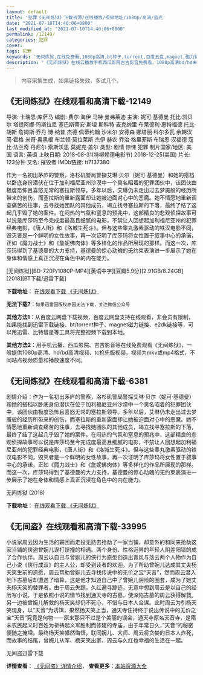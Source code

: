 ```yaml
---
layout: default
title: '犯罪《无间炼狱》下载资源/在线播放/视频地址/1080p/高清/蓝光'
date: "2021-07-10T14:40:06+0800"
last_modified_at: "2021-07-10T14:40:06+0800"
permalink: /12149/
categories: 犯罪
cover:
tags: 犯罪
keywords: '无间炼狱,在线免费看,1080p高清,bt种子,torrent,百度云盘,magnet,磁力链,迅雷下载资源'
description: '《无间炼狱》在线云播放手机西瓜影院吉吉影音免费看，1080p高清bd/hd未删减完整版和tc抢先枪版，mkv/mp4格式，附带bt/torrent种子、magnet/磁力链、百度云盘、网盘资源迅雷下载链接'
---
```


>内容采集生成，如果链接失效，多试几个。


## 《无间炼狱》在线观看和高清下载-12149

导演: 卡瑞恩·库萨马 编剧: 费尔·海伊 马特·曼弗莱迪 主演: 妮可·基德曼 托比·凯贝尔 塔提阿娜·玛斯拉尼 塞巴斯蒂安·斯坦 斯科特·麦克纳里 布莱德利·惠特福德 托比·胡斯 詹姆斯·乔丹 博·纳普 杰德·佩蒂约翰 沙米尔·安德森 娜塔丽·科尔多瓦 余朝汉 简·霍格 米奇·奥黑根 布兰顿·莫拉莱斯 杰伊·赫农 乔治·格里菲斯 布瑞恩·汉福德 寇比·法兰奇 丹尼尔·索斯沃思 莫妮克·盖尔 类型: 剧情 惊悚 犯罪 制片国家/地区: 美国 语言: 英语 上映日期: 2018-08-31(特柳赖德电影节) 2018-12-25(美国) 片长: 123分钟 又名: 摧毁者 IMDb链接: tt7137380

作为一名初出茅庐的警察，洛杉矶警局警探艾琳·贝尔（妮可·基德曼）和她的搭档以卧底身份潜伏在位于加利福尼亚州沙漠中一个臭名昭着的犯罪团伙中，该团伙由极度恐怖且喜怒无常的塞拉斯领导。多年以后，艾琳仍未走出过去梦魇般的经历所带来的创伤，而塞拉斯的重新露面却让她被迫面对心中的恶魔。她不情愿地重新调查痛苦的往事，去寻找她团队的其他成员，竭立找寻塞拉斯的下落，最终了结了这起几乎毁了她的案件。在闷热的气氛和窒息的预兆中，这部精良的悲观侦探故事可以说是库莎玛至今完成度最高且细腻的电影，不禁让人回想起加利福尼亚州的犯罪经典电影，《唐人街》和《洛城生死斗》。但与这些睾丸激素驱动的铁汉电影不同，毁灭者是一个鲜明的女性故事，再一次证明了库莎玛将女性置于叙事中心的承诺，正如《魔力战士》和《詹妮佛肉体》等多样化的作品所展现的那样。而这一次，库莎玛得到了基德曼的大力支持，基德曼的惊心动魄的无约束表演进一步展示了她在身体和情感上真正沉浸在角色中的内在能力。


[无间炼狱][BD-720P/1080P-MP4][英语中字][豆瓣5.9分][2.91GB/8.24GB][2018][BT下载/迅雷下载]

**下载地址**： [在线观看下载 《无间炼狱》](https://www.btdx8.com/torrent/wjly_2018.html) 


**无法下载?**：`如果迅雷因版权原因无法下载，关注微信公众号 `

**其他方法1**：从百度云网盘下载视频，百度云网盘支持在线观看，非会员有限制，如果能找到迅雷下载链接、bt/torrent种子、magnet磁力链接、e2dk链接等，可以用迅雷、比特彗星等工具将完整视频下载到本地。

**其他方法2**：用手机云播、西瓜影院、吉吉影音等在线免费观看《无间炼狱》，一般提供1080p高清、hd/bd高清视频、tc抢先版视频，视频为mkv或mp4格式，不同站点视频质量和播放速度不同。


## 《无间炼狱》在线观看和高清下载-6381

剧情介绍：作为一名初出茅庐的警察，洛杉矶警局警探艾琳·贝尔（妮可·基德曼）和她的搭档以卧底身份潜伏在位于加利福尼亚州沙漠中一个臭名昭着的犯罪团伙中，该团伙由极度恐怖且喜怒无常的塞拉斯领导。多年以后，艾琳仍未走出过去梦魇般的经历所带来的创伤，而塞拉斯的重新露面却让她被迫面对心中的恶魔。她不情愿地重新调查痛苦的往事，去寻找她团队的其他成员，竭立找寻塞拉斯的下落，最终了结了这起几乎毁了她的案件。在闷热的气氛和窒息的预兆中，这部精良的悲观侦探故事可以说是库莎玛至今完成度最高且细腻的电影，不禁让人回想起加利福尼亚州的犯罪经典电影，《唐人街》和《洛城生死斗》。但与这些睾丸激素驱动的铁汉电影不同，毁灭者是一个鲜明的女性故事，再一次证明了库莎玛将女性置于叙事中心的承诺，正如《魔力战士》和《詹妮佛肉体》等多样化的作品所展现的那样。而这一次，库莎玛得到了基德曼的大力支持，基德曼的惊心动魄的无约束表演进一步展示了她在身体和情感上真正沉浸在角色中的内在能力。


无间炼狱 (2018)

**下载地址**： [在线观看下载 《无间炼狱》](https://www.btbtdy.me/btdy/dy14991.html) 


## 《无间盗》在线观看和高清下载-33995

小说家周云因为生活的窘困而走投无路去抢劫了一家当铺，却意外的和同来抢劫这家当铺的侠盗曾婉儿误打误撞的相遇。两个身份、性格迥异的年轻人阴差阳错的成了合作伙伴。周云以自己与曾婉儿的侠行为原型创造出青风与落云两个人物作为自己小说《侠行成双》的主人公，却受到读者的欢迎。为了帮助曾婉儿达成其丈夫杨天笑生前的遗愿，周云帮助曾婉儿去寻找传说中的无价之宝“天音”，然而周云潜入地下古墓后却遭遇了暗算，这是他才知道自己中了曾婉儿阴险的圈套，成为了她丈夫杨天笑的替罪者。由于周云失踪，久红遍寻踪迹，无意中想到周云是以自己的经历写小说，于是依照小说的情节找到通天寺的古墓，使深陷古墓的周云获得解救。另一边被曾婉儿解救的杨天笑却仍不死心，不惜与日本人合谋。此时周云为引杨天笑现身，以”天音“为诱饵，果然杨天笑上当，通天寺住持终于说出传说中的无价之宝&ldquo;天音”究竟是何物&mdash;—原来那只不过是个美丽的误会，通天寺原名天音寺，是隋末农民起义时百姓为祈祷起义军胜利而修建的寺庙，由于年常日久，”天音“的秘密便随之掩埋。最终杨天笑幡然悔悟，联同婉儿、大师、周云将贪婪的日本人炸死，而故事的结尾，曾婉儿从军、杨天笑出家、周云与久红也幸福的生活在一起。


无间盗迅雷下载

**详情查看**： [《无间盗》详情介绍](/movie/33995/)， **查看更多**：[本站资源大全](/movie/t/all/)

